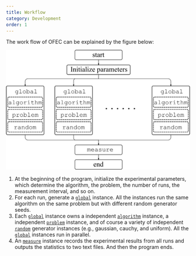 ```yaml
---
title: Workflow
category: Development
order: 1
---
```


The work flow of OFEC can be explained by the figure below:

![image](../../images/OFEC_workflow.png)

1. At the beginning of the program, initialize the experimental parameters, which determine the algorithm, the problem, the number of runs, the measurement interval, and so on.
1. For each run, generate a [`global`](../../Core/global) instance. All the instances run the same algorithm on the same problem but with different random generator seeds.
1. Each [`global`](../../Core/global) instance owns a independent [`algorithm`](../../Algorithm/algorithm) instance, a independent [`problem`](../../Problem/problem) instance, and of course a variety of independent [`random`](../../Utility/random) generator instances (e.g., gaussian, cauchy, and uniform). All the [`global`](../../Core/global) instances run in parallel.
1. An [`measure`](../../Core/measure) instance records the experimental results from all runs and outputs the statistics to two text files. And then the program ends.